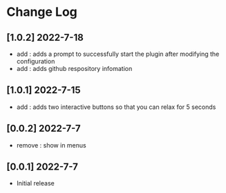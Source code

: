 # Change Log

## [1.0.2] 2022-7-18
- add : adds a prompt to successfully start the plugin after modifying the configuration
- add : adds github respository infomation  

## [1.0.1] 2022-7-15

- add : adds two interactive buttons so that you can relax for 5 seconds

## [0.0.2] 2022-7-7

- remove : show in menus


## [0.0.1] 2022-7-7

- Initial release